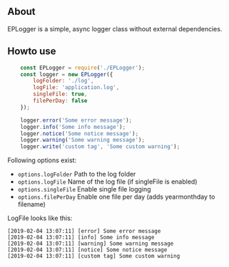 ## About
EPLogger is a simple, async logger class without external dependencies.

## Howto use
```javascript
	const EPLogger = require('./EPLogger');
	const logger = new EPLogger({
		logFolder: './log',
		logFile: 'application.log',
		singleFile: true,
		filePerDay: false
	});

	logger.error('Some error message');
	logger.info('Some info message');
	logger.notice('Some notice message');
	logger.warning('Some warning message');
	logger.write('custom tag', 'Some custom warning');
```

Following options exist:
-   `options.logFolder` Path to the log folder
-   `options.logFile` Name of the log file (if singleFile is enabled)
-   `options.singleFile` Enable single file logging
-   `options.filePerDay` Enable one file per day (adds yearmonthday to filename)

LogFile looks like this:
```
[2019-02-04 13:07:11] [error] Some error message
[2019-02-04 13:07:11] [info] Some info message
[2019-02-04 13:07:11] [warning] Some warning message
[2019-02-04 13:07:11] [notice] Some notice message
[2019-02-04 13:07:11] [custom tag] Some custom warning
```
